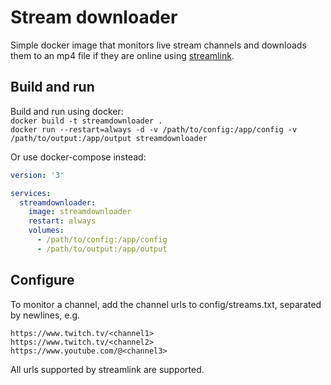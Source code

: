# Stream downloader
Simple docker image that monitors live stream channels and downloads them to an mp4 file if they are online using [streamlink](https://streamlink.github.io/).

## Build and run
Build and run using docker:  
`docker build -t streamdownloader .`  
`docker run --restart=always -d -v /path/to/config:/app/config -v /path/to/output:/app/output streamdownloader`

Or use docker-compose instead:
```yaml
version: '3'

services:
  streamdownloader:
    image: streamdownloader
    restart: always
    volumes:
      - /path/to/config:/app/config
      - /path/to/output:/app/output
```

## Configure
To monitor a channel, add the channel urls to config/streams.txt, separated by newlines, e.g.
```
https://www.twitch.tv/<channel1>
https://www.twitch.tv/<channel2>
https://www.youtube.com/@<channel3>
```
All urls supported by streamlink are supported.